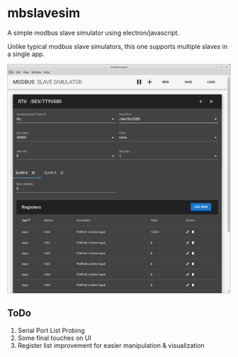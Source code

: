 # mbslavesim

A simple modbus slave simulator using electron/javascript.

Unlike typical modbus slave simulators, this one supports multiple slaves in a single app.

![Screen Shot](docs/demo.png "demo screen shot")

## ToDo
1. Serial Port List Probing
2. Some final touches on UI
3. Register list improvement for easier manipulation & visualization
